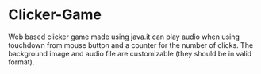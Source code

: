 # Clicker-Game
Web based clicker game made using java.it can play audio when using touchdown from mouse button and a counter for the number of clicks. The background image and audio file are customizable (they should be in valid format).
